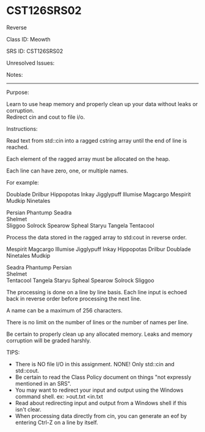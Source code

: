 # CST126SRS02
Reverse


Class ID: Meowth

SRS ID: CST126SRS02

Unresolved Issues:  

Notes:  


---

Purpose:  

Learn to use heap memory and properly clean up your data without leaks or corruption.  
Redirect cin and cout to file i/o.

Instructions:  

Read text from std::cin into a ragged cstring array until the end of line is reached.  

Each element of the ragged array must be allocated on the heap.  

Each line can have zero, one, or multiple names.  

For example:  

Doublade Drilbur Hippopotas Inkay Jigglypuff lllumise Magcargo Mespirit  
Mudkip Ninetales  
  
Persian Phantump Seadra  
Shelmet  
Sliggoo Solrock Spearow Spheal Staryu Tangela Tentacool  

Process the data stored in the ragged array to std:cout in reverse order.

Mespirit Magcargo lllumise Jigglypuff Inkay Hippopotas Drilbur Doublade  
Ninetales Mudkip 
  
Seadra Phantump Persian  
Shelmet  
Tentacool Tangela Staryu Spheal Spearow Solrock Sliggoo  

The processing is done on a line by line basis. Each line input is echoed back in reverse order before processing the next line. 

A name can be a maximum of 256 characters.  

There is no limit on the number of lines or the number of names per line.  

Be certain to properly clean up any allocated memory. Leaks and memory corruption will be graded harshly.  

TIPS: 
- There is NO file I/O in this assignment. NONE!  Only std::cin and std::cout. 
- Be certain to read the Class Policy document on things "not expressly mentioned in an SRS". 
- You may want to redirect your input and output using the Windows command shell. ex: >out.txt <in.txt 
- Read about redirecting input and output from a Windows shell if this isn't clear. 
- When processing data directly from cin, you can generate an eof by entering Ctrl-Z on a line by itself. 


